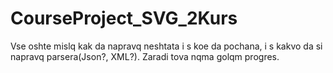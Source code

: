 # CourseProject_SVG_2Kurs
Vse oshte mislq kak da napravq neshtata i s koe da pochana, i s kakvo da si napravq parsera(Json?, XML?).
Zaradi tova nqma golqm progres.
